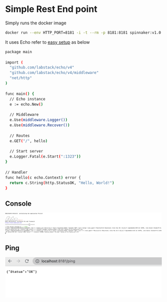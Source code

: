 # Simple Rest End point

 Simply runs the docker image

 ```bash
 docker run --env HTTP_PORT=8181 -i -t --rm -p 8181:8181 spinnaker:v1.0
 ```

It uses Echo refer to [easy setup](https://github.com/labstack/echo) as below

```bash
package main

import (
  "github.com/labstack/echo/v4"
  "github.com/labstack/echo/v4/middleware"
  "net/http"
)

func main() {
  // Echo instance
  e := echo.New()

  // Middleware
  e.Use(middleware.Logger())
  e.Use(middleware.Recover())

  // Routes
  e.GET("/", hello)

  // Start server
  e.Logger.Fatal(e.Start(":1323"))
}

// Handler
func hello(c echo.Context) error {
  return c.String(http.StatusOK, "Hello, World!")
}
```

## Console

 ![](./images/console.png)

 ## Ping

 ![](./images/ping.png)
